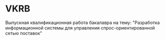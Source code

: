 # VKRB
Выпускная квалификационная работа бакалавра на тему:
"Разработка информационной системы для управления спрос-ориентированной сетью поставок"
